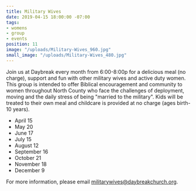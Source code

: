 ```yaml
---
title: Military Wives
date: 2019-04-15 18:00:00 -07:00
tags:
- womens
- group
- events
position: 11
image: "/uploads/Military-Wives_960.jpg"
small_image: "/uploads/Military-Wives_480.jpg"
---
```


Join us at Daybreak every month from 6:00-8:00p for a delicious meal (no charge), support and fun with other military wives and active duty women. This group is intended to offer Biblical encouragement and community to women throughout North County who face the challenges of deployment, moving and the daily stress of being "married to the military". Kids will be treated to their own meal and childcare is provided at no charge (ages birth-10 years).

* April 15
* May 20
* June 17
* July 15
* August 12
* September 16
* October 21
* November 18
* December 9

For more information, please email [militarywives@daybreakchurch.org](militarywives@daybreakchurch.org).